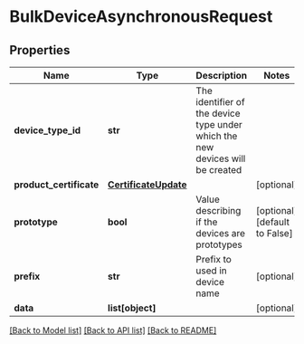 # BulkDeviceAsynchronousRequest

## Properties
Name | Type | Description | Notes
------------ | ------------- | ------------- | -------------
**device_type_id** | **str** | The identifier of the device type under which the new devices will be created | 
**product_certificate** | [**CertificateUpdate**](CertificateUpdate.md) |  | [optional] 
**prototype** | **bool** | Value describing if the devices are prototypes | [optional] [default to False]
**prefix** | **str** | Prefix to used in device name | [optional] 
**data** | **list[object]** |  | [optional] 

[[Back to Model list]](../README.md#documentation-for-models) [[Back to API list]](../README.md#documentation-for-api-endpoints) [[Back to README]](../README.md)


